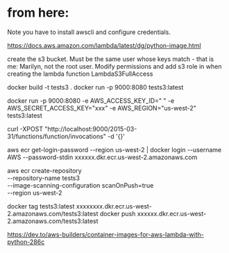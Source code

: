 # from here:

Note you have to install awscli and configure credentials.

https://docs.aws.amazon.com/lambda/latest/dg/python-image.html

create the s3 bucket.  Must be the same user whose keys match - that is me: Marilyn, not the root user.  Modify permissions and add  s3 role in when creating the lambda function LambdaS3FullAccess

docker build -t tests3 .
docker run -p 9000:8080  tests3:latest

docker run -p 9000:8080 -e AWS_ACCESS_KEY_ID="  " -e  AWS_SECRET_ACCESS_KEY="xxx" -e AWS_REGION="us-west-2" tests3:latest 

curl -XPOST "http://localhost:9000/2015-03-31/functions/function/invocations" -d '{}'

aws ecr get-login-password --region us-west-2 | docker login --username AWS --password-stdin xxxxxx.dkr.ecr.us-west-2.amazonaws.com 


 aws ecr create-repository \
    --repository-name tests3 \
    --image-scanning-configuration scanOnPush=true \
    --region us-west-2


docker tag  tests3:latest xxxxxxxx.dkr.ecr.us-west-2.amazonaws.com/tests3:latest
docker push xxxxxx.dkr.ecr.us-west-2.amazonaws.com/tests3:latest            




https://dev.to/aws-builders/container-images-for-aws-lambda-with-python-286c
       

